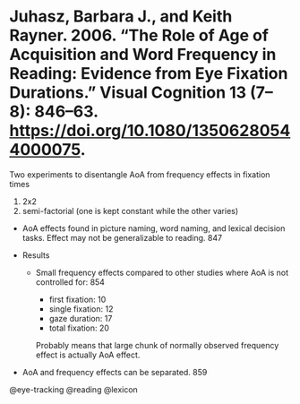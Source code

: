 # Juhasz, Barbara J., and Keith Rayner. 2006. “The Role of Age of Acquisition and Word Frequency in Reading: Evidence from Eye Fixation Durations.” Visual Cognition 13 (7–8): 846–63. https://doi.org/10.1080/13506280544000075.

Two experiments to disentangle AoA from frequency effects in fixation times
  1. 2x2
  2. semi-factorial (one is kept constant while the other varies)

- AoA effects found in picture naming, word naming, and lexical decision tasks. Effect may not be generalizable to reading. 847

- Results
  - Small frequency effects compared to other studies where AoA is not controlled for: 854
    - first fixation: 10
    - single fixation: 12
    - gaze duration: 17
    - total fixation: 20
    
    Probably means that large chunk of normally observed frequency effect is actually AoA effect.

- AoA and frequency effects can be separated. 859

@eye-tracking
@reading
@lexicon
